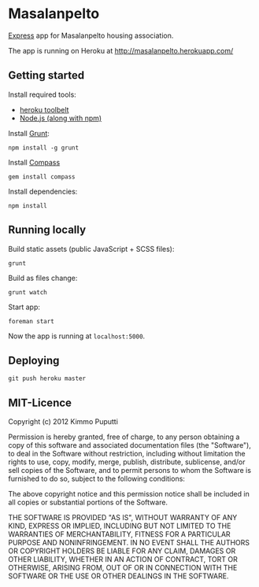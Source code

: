 # Masalanpelto

[Express](http://expressjs.com/) app for Masalanpelto housing association.

The app is running on Heroku at http://masalanpelto.herokuapp.com/

## Getting started

Install required tools:

* [heroku toolbelt](https://toolbelt.heroku.com/)
* [Node.js (along with npm)](http://nodejs.org/)

Install [Grunt](http://gruntjs.com/):

    npm install -g grunt

Install [Compass](http://compass-style.org/)

    gem install compass

Install dependencies:

    npm install

## Running locally

Build static assets (public JavaScript + SCSS files):

    grunt

Build as files change:

    grunt watch

Start app:

    foreman start

Now the app is running at `localhost:5000`.

## Deploying

    git push heroku master

## MIT-Licence

Copyright (c) 2012 Kimmo Puputti

Permission is hereby granted, free of charge, to any person obtaining
a copy of this software and associated documentation files (the
"Software"), to deal in the Software without restriction, including
without limitation the rights to use, copy, modify, merge, publish,
distribute, sublicense, and/or sell copies of the Software, and to
permit persons to whom the Software is furnished to do so, subject to
the following conditions:

The above copyright notice and this permission notice shall be
included in all copies or substantial portions of the Software.

THE SOFTWARE IS PROVIDED "AS IS", WITHOUT WARRANTY OF ANY KIND,
EXPRESS OR IMPLIED, INCLUDING BUT NOT LIMITED TO THE WARRANTIES OF
MERCHANTABILITY, FITNESS FOR A PARTICULAR PURPOSE AND
NONINFRINGEMENT. IN NO EVENT SHALL THE AUTHORS OR COPYRIGHT HOLDERS BE
LIABLE FOR ANY CLAIM, DAMAGES OR OTHER LIABILITY, WHETHER IN AN ACTION
OF CONTRACT, TORT OR OTHERWISE, ARISING FROM, OUT OF OR IN CONNECTION
WITH THE SOFTWARE OR THE USE OR OTHER DEALINGS IN THE SOFTWARE.
